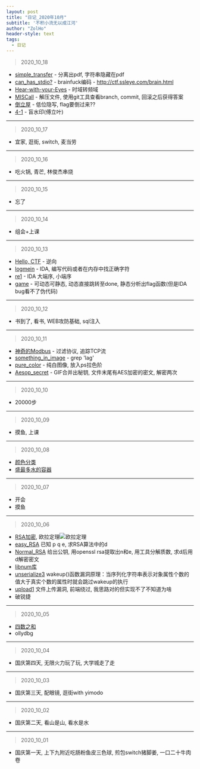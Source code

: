 ```yaml
---
layout: post
title: "日记_2020年10月"
subtitle: '不积小流无以成江河'
author: "ZolHo"
header-style: text
tags:
  - 日记
---
```


> 2020_10_18

- [simple_transfer](https://adworld.xctf.org.cn/task/answer?type=misc&number=1&grade=1&id=4741&page=1) - 分离出pdf, 字符串隐藏在pdf
- [can_has_stdio?](https://adworld.xctf.org.cn/task/answer?type=misc&number=1&grade=1&id=4754&page=1) - brainfuck编码 - http://ctf.ssleye.com/brain.html
- [Hear-with-your-Eyes](https://adworld.xctf.org.cn/task/answer?type=misc&number=1&grade=1&id=4904&page=2) - 时域转频域
- [MISCall](https://adworld.xctf.org.cn/task/answer?type=misc&number=1&grade=1&id=4937&page=2) - 解压文件, 使用git工具查看branch, commit, 回滚之后获得答案
- [倒立屋](https://adworld.xctf.org.cn/task/answer?type=misc&number=1&grade=1&id=5494&page=2) - 低位隐写, flag要倒过来??
- [4-1](https://adworld.xctf.org.cn/task/answer?type=misc&number=1&grade=1&id=4842&page=2) - 盲水印(傅立叶)

---

> 2020_10_17

- 宜家, 逛街, switch, 麦当劳

---

> 2020_10_16

- 吃火锅, 青芒, 林俊杰串烧

---

> 2020_10_15

- 忘了

---

> 2020_10_14

- 组会+上课

---

> 2020_10_13

- [Hello, CTF](https://adworld.xctf.org.cn/task/answer?type=reverse&number=4&grade=0&id=5075&page=1) - 逆向
- [logmein](https://adworld.xctf.org.cn/task/answer?type=reverse&number=4&grade=0&id=5078&page=1) - IDA, 编写代码或者在内存中找正确字符
- [re1](https://adworld.xctf.org.cn/task/answer?type=reverse&number=4&grade=0&id=5073&page=1) - IDA 大端序, 小端序
- [game](https://adworld.xctf.org.cn/task/answer?type=reverse&number=4&grade=0&id=5074&page=1) - 可动态可静态, 动态直接跳转至done, 静态分析出flag函数(但是IDA bug看不了伪代码)

---

> 2020_10_12

- 书到了, 看书, WEB攻防基础, sql注入

---

> 2020_10_11

- [神奇的Modbus](https://adworld.xctf.org.cn/task/answer?type=misc&number=1&grade=1&id=4679&page=1) - 过滤协议, 追踪TCP流
- [something_in_image](https://adworld.xctf.org.cn/task/answer?type=misc&number=1&grade=1&id=5465&page=1) - grep 'lag'
- [pure_color](https://adworld.xctf.org.cn/task/answer?type=misc&number=1&grade=1&id=4705&page=1) - 纯白图像, 放入ps拉色阶
- [Aesop_secret](https://adworld.xctf.org.cn/task/answer?type=misc&number=1&grade=1&id=5492&page=1) - GIF合并出秘钥, 文件末尾有AES加密的密文, 解密两次

---

> 2020_10_10

- 20000步

---

> 2020_10_09

- 摸鱼, 上课

---

> 2020_10_08

- [颜色分类](https://leetcode-cn.com/problems/sort-colors/)
- [盛最多水的容器](https://leetcode-cn.com/problems/container-with-most-water/)

---

> 2020_10_07

- 开会
- 摸鱼

---

> 2020_10_06

- [RSA加密](http://www.ruanyifeng.com/blog/2013/06/rsa_algorithm_part_one.html), 欧拉定理![欧拉定理](http://chart.googleapis.com/chart?cht=tx&chl=a%5E%7B%5Cphi%28n%29%7D%5Cequiv%5C1%20%28mod%5C%20n%29&chs=60)
- [easy_RSA](https://adworld.xctf.org.cn/task/answer?type=crypto&number=5&grade=0&id=5114&page=1) 已知 p q e, 求RSA算法中的d
- [Normal_RSA](https://adworld.xctf.org.cn/task/answer?type=crypto&number=5&grade=0&id=5115&page=1) 给出公钥, 用openssl rsa提取出n和e, 用工具分解质数, 求d后用d解密密文
- [libnum库](https://github.com/hellman/libnum)
- [unserialize3](https://adworld.xctf.org.cn/task/answer?type=web&number=3&grade=1&id=4821&page=1) wakeup()函数漏洞原理：当序列化字符串表示对象属性个数的值大于真实个数的属性时就会跳过wakeup的执行
- [upload1](https://adworld.xctf.org.cn/task/answer?type=web&number=3&grade=1&id=4822&page=1) 文件上传漏洞, 前端绕过, 我思路对的但实现不了不知道为啥
- 破锐捷

---

> 2020_10_05

- [四数之和](https://leetcode-cn.com/problems/4sum/)
- ollydbg

---

> 2020_10_04

- 国庆第四天, 无限火力玩了玩, 大学城走了走

---

> 2020_10_03

- 国庆第三天, 配眼镜, 逛街with yimodo

---

> 2020_10_02

- 国庆第二天, 看山是山, 看水是水

---

> 2020_10_01

- 国庆第一天, 上下九附近吃肠粉鱼皮三色球, 煎包switch猪脚姜, 一口二十牛肉卷
